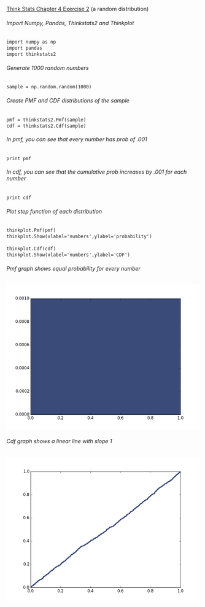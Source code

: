 [Think Stats Chapter 4 Exercise 2](http://greenteapress.com/thinkstats2/html/thinkstats2005.html#toc41) (a random distribution)

###### Import Numpy, Pandas, Thinkstats2 and Thinkplot
    import numpy as np
    import pandas
    import thinkstats2

###### Generate 1000 random numbers
    sample = np.random.random(1000)

###### Create PMF and CDF distributions of the sample
    pmf = thinkstats2.Pmf(sample)
    cdf = thinkstats2.Cdf(sample)

###### In pmf, you can see that every number has prob of .001
    print pmf

###### In cdf, you can see that the cumulative prob increases by .001 for each number
    print cdf

###### Plot step function of each distribution
    thinkplot.Pmf(pmf)
    thinkplot.Show(xlabel='numbers',ylabel='probability')

    thinkplot.Cdf(cdf)
    thinkplot.Show(xlabel='numbers',ylabel='CDF')

###### Pmf graph shows equal probability for every number
<img src = "Images/Ex4-2_figure_1.png">

###### Cdf graph shows a linear line with slope 1
<img src = "Images/Ex4-2_figure_2.png">
